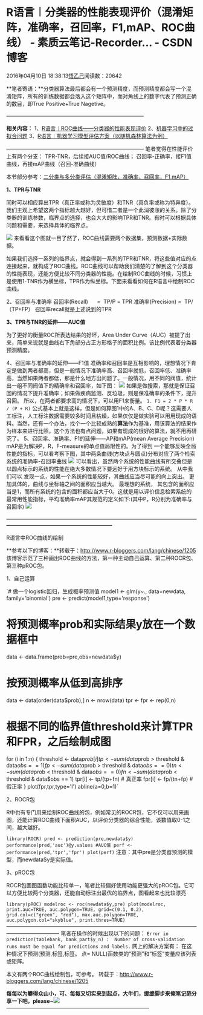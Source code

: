 
# R语言︱分类器的性能表现评价（混淆矩阵，准确率，召回率，F1,mAP、ROC曲线） - 素质云笔记-Recorder... - CSDN博客

2016年04月10日 18:38:13[悟乙己](https://me.csdn.net/sinat_26917383)阅读数：20642






**笔者寄语：**分类器算法最后都会有一个预测精度，而预测精度都会写一个混淆矩阵，所有的训练数据都会落入这个矩阵中，而对角线上的数字代表了预测正确的数目，即True Positive+True Nagetive。

——————————————————————————

**相关内容：**
1、[R语言︱ROC曲线——分类器的性能表现评价](http://blog.csdn.net/sinat_26917383/article/details/51114244)
2、[机器学习中的过拟合问题](http://blog.csdn.net/sinat_26917383/article/details/51615223)
3、[R语言︱机器学习模型评估方案（以随机森林算法为例）](http://blog.csdn.net/sinat_26917383/article/details/51307154)

——————————————————————————
笔者觉得在性能评价上有两个分支：
TPR-TNR，后续接AUC值/ROC曲线；
召回率-正确率，接F1值曲线，再接mAP曲线（召回-准确曲线）

本节部分参考：[二分类与多分类评估（混淆矩阵，准确率，召回率，F1,mAP）](http://mp.weixin.qq.com/s?__biz=MzA3NzQ1ODQ1OA==&mid=2653139483&idx=1&sn=32826c0f5e4547ac3f18c79945220e50&chksm=8486af6eb3f1267835d0688c3fafc2de95c2c272d0da986174eec283f43aa9c45c772549b971&mpshare=1&scene=1&srcid=0416Gqz07HhFG8IpUq3ZK22H#rd)

**1、TPR与TNR**

同时可以相应算出TPR（真正率或称为灵敏度）和TNR（真负率或称为特异度）。我们主观上希望这两个指标越大越好，但可惜二者是一个此消彼涨的关系。除了分类器的训练参数，临界点的选择，也会大大的影响TPR和TNR。有时可以根据具体问题和需要，来选择具体的临界点。

![](https://img-blog.csdn.net/20160609173545809)
来看看这个图就一目了然了，ROC曲线需要两个数据集，预测数据+实际数据。

如果我们选择一系列的临界点，就会得到一系列的TPR和TNR，将这些值对应的点连接起来，就构成了ROC曲线。ROC曲线可以帮助我们清楚的了解到这个分类器的性能表现，还能方便比较不同分类器的性能。在绘制ROC曲线的时候，习惯上是使用1-TNR作为横坐标，TPR作为纵坐标。下面来看看如何在R语言中绘制ROC曲线。

2、召回率与准确率
召回率(Recall)      =  TP/P = TPR
准确率(Precision) =  TP/（TP+FP）
召回率recall就是上述说到的TPR

**3、TPR与TNR的延伸——AUC值**

为了更好的衡量ROC所表达结果的好坏，Area Under Curve（AUC）被提了出来，简单来说就是曲线右下角部分占正方形格子的面积比例。该比例代表着分类器预测精度。

4、召回率与准确率的延伸——F1值
准确率和召回率是互相影响的，理想情况下肯定是做到两者都高，但是一般情况下准确率高、召回率就低，召回率低、准确率高，当然如果两者都低，那是什么地方出问题了。一般情况，用不同的阀值，统计出一组不同阀值下的精确率和召回率，如下图：
![](https://img-blog.csdn.net/20170417142655308)
如果是做搜索，那就是保证召回的情况下提升准确率；如果做疾病监测、反垃圾，则是保准确率的条件下，提升召回。
所以，在两者都要求高的情况下，可以用F1来衡量。
`1. F1 = 2 * P * R / (P + R)`
公式基本上就是这样，但是如何算图1中的A、B、C、D呢？这需要人工标注，人工标注数据需要较多时间且枯燥，如果仅仅是做实验可以用用现成的语料。当然，还有一个办法，找个一个比较成熟的**算法**作为基准，用该算法的结果作为样本来进行比照，这个方法也有点问题，如果有现成的很好的算法，就不用再研究了。
5、召回率、准确率、F1的延伸——AP和mAP(mean Average Precision)
mAP是为解决P，R，F-measure的单点值局限性的。为了得到 一个能够反映全局性能的指标，可以看考察下图，其中两条曲线(方块点与圆点)分布对应了两个检索系统的准确率-召回率曲线
![](https://img-blog.csdn.net/20170417142816169)
可以看出，虽然两个系统的性能曲线有所交叠但是以圆点标示的系统的性能在绝大多数情况下要远好于用方块标示的系统。
从中我们可以 发现一点，如果一个系统的性能较好，其曲线应当尽可能的向上突出。
更加具体的，曲线与坐标轴之间的面积应当越大。
最理想的系统， 其包含的面积应当是1，而所有系统的包含的面积都应当大于0。这就是用以评价信息检索系统的最常用性能指标，平均准确率mAP其规范的定义如下:(其中P，R分别为准确率与召回率)
![](https://img-blog.csdn.net/20170417143032789)

**————————————————————————————————————————————————————————**

R语言中ROC曲线的绘制


**参考以下的博客：**转载于：http://www.r-bloggers.com/lang/chinese/1205
该博客示范了三种画出ROC曲线的方法，第一种主动自己运算、第二种ROCR包、第三种pROC包。


1、自己运算

`# 做一个logistic回归，生成概率预测值
model1 <- glm(y~., data=newdata, family='binomial')
pre <- predict(model1,type='response')
# 将预测概率prob和实际结果y放在一个数据框中
data <- data.frame(prob=pre,obs=newdata$y)
# 按预测概率从低到高排序
data <- data[order(data$prob),]
n <- nrow(data)
tpr <- fpr <- rep(0,n)
# 根据不同的临界值threshold来计算TPR和FPR，之后绘制成图
for (i in 1:n) {
    threshold <- data$prob[i]
    tp <- sum(data$prob > threshold & data$obs == 1)
    fp <- sum(data$prob > threshold & data$obs == 0)
    tn <- sum(data$prob < threshold & data$obs == 0)
    fn <- sum(data$prob < threshold & data$obs == 1)
    tpr[i] <- tp/(tp+fn) # 真正率
    fpr[i] <- fp/(tn+fp) # 假正率
}
plot(fpr,tpr,type='l')
abline(a=0,b=1)`

2、ROCR包

R中也有专门用来绘制ROC曲线的包，例如常见的ROCR包，它不仅可以用来画图，还能计算ROC曲线下面积AUC，以评价分类器的综合性能，该数值取0-1之间，越大越好。

`library(ROCR)
pred <- prediction(pre,newdata$y)
performance(pred,'auc')@y.values #AUC值
perf <- performance(pred,'tpr','fpr')
plot(perf)`
注意：其中pre是分类器预测的模型，而newdata$y是实际值。

3、pROC包

ROCR包画图函数功能比较单一，笔者比较偏好使用功能更强大的pROC包。它可以方便比较两个分类器，还能自动标注出最优的临界点，图看起来也比较漂亮

`library(pROC)
modelroc <- roc(newdata$y,pre)
plot(modelroc, print.auc=TRUE, auc.polygon=TRUE, grid=c(0.1, 0.2),
     grid.col=c("green", "red"), max.auc.polygon=TRUE,
     auc.polygon.col="skyblue", print.thres=TRUE)`
——————————————————————————————————————————————
笔者在操作的时候出现以下的问题：
`Error in prediction(tablebank, bank_part$y_n) : 
Number of cross-validation runs must be equal for predictions and labels.`
网上的解决方案有：
在这种情况下预测(预测,标签,标签。 点= NULL)函数类的“预测”和“标签”变量应该列表或矩阵。

本文有两个ROC曲线绘制包，可参考。
转载于：http://www.r-bloggers.com/lang/chinese/1205

**每每以为攀得众山小，可、每每又切实来到起点，大牛们，缓缓脚步来俺笔记葩分享一下吧，please~**![](https://img-blog.csdn.net/20161213101203247)
———————————————————————————


